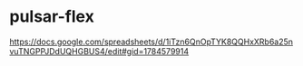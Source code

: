 # pulsar-flex

https://docs.google.com/spreadsheets/d/1iTzn6QnOpTYK8QQHxXRb6a25nvuTNGPPJDdUQHGBUS4/edit#gid=1784579914